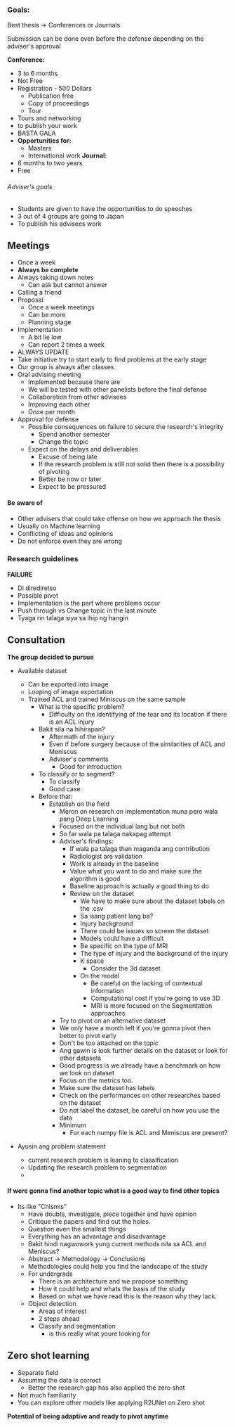 ### Goals:
Best thesis →  Conferences or Journals

Submission can be done even before the defense depending on the adviser's approval

**Conference:**
- 3 to 6 months
- Not Free
- Registration - 500 Dollars
	- Publication free
	- Copy of proceedings
	- Tour 
- Tours and networking 
- to publish your work 
- BASTA GALA
- **Opportunities for:**
	- Masters 
	- International work 
**Journal:**
- 6 months to two years
- Free

###### Adviser's goals
- Students are given to have the opportunities to do speeches 
- 3 out of 4 groups are going to Japan
- To publish his advisees work

## Meetings
- Once a week
- **Always be complete**
- Always taking down notes 
	- Can ask but cannot answer
- Calling a friend 
- Proposal
	- Once a week meetings
	- Can be more
	- Planning stage 
- Implementation
	- A bit lie low 
	- Can report 2 times a week
- ALWAYS UPDATE 
- Take initiative try to start early to find problems at the early stage 
- Our group is always after classes 
- Oral advising meeting
	- Implemented because there are 
	- We will be tested with other panelists before the final defense 
	- Collaboration from other advisees
	- Improving each other 
	- Once per month 
- Approval for defense 
	- Possible consequences on failure to secure the research's integrity
		- Spend another semester 
		- Change the topic 
	- Expect on the delays and deliverables 
		- Excuse of being late 
		- If the research problem is still not solid then there is a possibility of pivoting 
		- Better be now or later
		- Expect to be pressured 

#### Be aware of 
- Other advisers that could take offense on how we approach the thesis 
- Usually on Machine learning 
- Conflicting of ideas and opinions
- Do not enforce even they are wrong 

### Research guidelines
**FAILURE**
- Di dirediretso
- Possible pivot
- Implementation is the part where problems occur
- Push through vs Change topic in the last minute 
- Tyaga rin talaga siya sa ihip ng hangin

## Consultation
**The group decided to pursue**
- Available dataset 
	- Can be exported into image
	- Looping of image exportation 
	- Trained ACL and trained Miniscus on the same sample 
		- What is the specific problem?
			- Difficulty on the identifying of the tear and its location if there is an ACL injury
		- Bakit sila na hihirapan? 
			- Aftermath of the injury 
			- Even if before surgery because of the similarities of ACL and Meniscus
			- Adviser's comments
				- Good for introduction 
		- To classify or to segment? 
			- To classify
			- Good case
		- Before that:
			- Establish on the field 
				- Meron on research on implementation muna pero wala pang Deep Learning 
				- Focused on the individual lang but not both 
				- So far wala pa talaga nakapag attempt 
				- Adviser's findings: 
					- If wala pa talaga then maganda ang contribution 
					- Radiologist are validation
					- Work is already in the baseline 
					- Value what you want to do and make sure the algorithm is good 
					- Baseline approach is actually a good thing to do 
					- Review on the dataset 
						- We have to make sure about the dataset labels on the .csv 
						- Sa isang patient lang ba? 
						- Injury background 
						- There could be issues so screen the dataset 
						- Models could have a difficult
						- Be specific on the type of MRI
						- The type of injury and the background of the injury 
						- K space 
							- Consider the 3d dataset 
						- On the model 
							- Be careful on the lacking of contextual information
							- Computational cost if you're going to use 3D 
							- MRI is more focused on the Segmentation approaches 
				- Try to pivot on an alternative dataset 
				- We only have a month left if you're gonna pivot then better to pivot early 
				- Don't be too attached on the topic
				-  Ang gawin is look further details on the dataset or look for other datasets
				- Good progress is we already have a benchmark on how we look on dataset
				- Focus on the metrics too. 
				- Make sure the dataset has labels 
				- Check on the performances on other researches based on the dataset
				- Do not label the dataset, be careful on how you use the data
				- Minimum
					- For each numpy file is ACL and Meniscus are present? 

- Ayusin ang problem statement
	- current research problem is leaning to classification 
	- Updating the research problem to segmentation
	- 

#### If were gonna find another topic what is a good way to find other topics
- Its like "Chismis"
	- Have doubts, investigate, piece together and have opinion
	- Critique the papers and find out the holes.
	- Question even the smallest things
	- Everything has an advantage and disadvantage 
	- Bakit hindi nagwowork yung current methods nila sa ACL and Meniscus?
	- Abstract →  Methodology → Conclusions
	- Methodologies could help you find the landscape of the study 
	- For undergrads 
		- There is an architecture and we propose something 
		- How it could help and whats the basis of the study 
		- Based on what we have read this is the reason why they lack. 
	- Object detection 
		- Areas of interest 
		- 2 steps ahead 
		- Classify and segmentation 
			- is this really what youre looking for 

## Zero shot learning 
- Separate field 
- Assuming the data is correct 
	- Better the research gap has also applied the zero shot 
- Not much familiarity 
- You can explore other models like applying R2UNet on Zero shot 

**Potential of being adaptive and ready to pivot anytime**